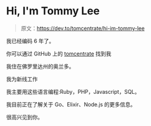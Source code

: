 # Hi, I'm Tommy Lee

> 原文：<https://dev.to/tomcentrate/hi-im-tommy-lee>

我已经编码 6 年了。

你可以通过 GitHub 上的 [tomcentrate](https://github.com/tomcentrate) 找到我

我住在佛罗里达州的奥兰多。

我为新线工作

我主要用这些语言编程:Ruby，PHP，Javascript，SQL。

我目前正在了解关于 Go、Elixir、Node.js 的更多信息。

很高兴见到你。
